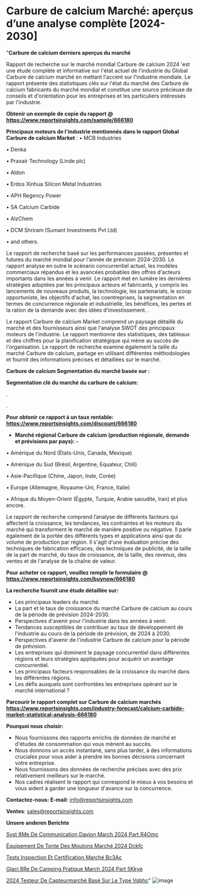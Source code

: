 # Carbure de calcium Marché: aperçus d’une analyse complète [2024-2030]

"<strong>Carbure de calcium derniers aperçus du marché</strong>

Rapport de recherche sur le marché mondial Carbure de calcium 2024 'est une étude complète et informative sur l'état actuel de l'industrie du Global Carbure de calcium marché en mettant l'accent sur l'industrie mondiale. Le rapport présente des statistiques clés sur l'état du marché des Carbure de calcium fabricants du marché mondial et constitue une source précieuse de conseils et d'orientation pour les entreprises et les particuliers intéressés par l'industrie.

<strong>Obtenir un exemple de copie du rapport @ <a href=https://www.reportsinsights.com/sample/666180>https://www.reportsinsights.com/sample/666180</a></strong>

<strong>Principaux moteurs de l'industrie mentionnés dans le rapport Global Carbure de calcium Market</strong> :
• MCB Industries

• Denka

• Praxair Technology (Linde plc)

• Aldon

• Erdos Xinhua Silicon Metal Industries

• APH Regency Power

• SA Calcium Carbide

• AlzChem

• DCM Shriram (Sumant Investments Pvt Ltd)

• and others.

Le rapport de recherche basé sur les performances passées, présentes et futures du marché mondial pour l'année de prévision 2024-2030. Le rapport analyse en outre le scénario concurrentiel actuel, les modèles commerciaux répandus et les avancées probables des offres d'acteurs importants dans les années à venir. Le rapport met en lumière les dernières stratégies adoptées par les principaux acteurs et fabricants, y compris les lancements de nouveaux produits, la technologie, les partenariats, le scoop opportuniste, les objectifs d'achat, les coentreprises, la segmentation en termes de concurrence régionale et industrielle, les bénéfices, les pertes et la ration de la demande avec des idées d'investissement. .

Le rapport Carbure de calcium Market comprend un paysage détaillé du marché et des fournisseurs ainsi que l'analyse SWOT des principaux moteurs de l'industrie. Le rapport mentionne des statistiques, des tableaux et des chiffres pour la planification stratégique qui mène au succès de l'organisation. Le rapport de recherche examine également la taille du marché Carbure de calcium, partage en utilisant différentes méthodologies et fournit des informations précises et détaillées sur le marché.

<strong>Carbure de calcium Segmentation du marché basée sur :</strong>

<strong> Segmentation clé du marché du carbure de calcium: </strong>

.

.

<strong>Pour obtenir ce rapport à un taux rentable: <a href=https://www.reportsinsights.com/discount/666180>https://www.reportsinsights.com/discount/666180</a></strong>
<ul>
  <li><strong>Marché régional Carbure de calcium (production régionale, demande et prévisions par pays): -</strong></li>
</ul>
• Amérique du Nord (États-Unis, Canada, Mexique)

• Amérique du Sud (Brésil, Argentine, Equateur, Chili)

• Asie-Pacifique (Chine, Japon, Inde, Corée)

• Europe (Allemagne, Royaume-Uni, France, Italie)

• Afrique du Moyen-Orient (Égypte, Turquie, Arabie saoudite, Iran) et plus encore.

Le rapport de recherche comprend l’analyse de différents facteurs qui affectent la croissance, les tendances, les contraintes et les moteurs du marché qui transforment le marché de manière positive ou négative. Il parle également de la portée des différents types et applications ainsi que du volume de production par région. Il s'agit d'une évaluation précise des techniques de fabrication efficaces, des techniques de publicité, de la taille de la part de marché, du taux de croissance, de la taille, des revenus, des ventes et de l'analyse de la chaîne de valeur.

<strong>Pour acheter ce rapport, veuillez remplir le formulaire @   <a href=https://www.reportsinsights.com/buynow/666180>https://www.reportsinsights.com/buynow/666180</a></strong>

<strong>La recherche fournit une étude détaillée sur:</strong>
<ul>
  <li>Les principaux leaders du marché.</li>
  <li>La part et le taux de croissance du marché Carbure de calcium au cours de la période de prévision 2024-2030.</li>
  <li>Perspectives d'avenir pour l'industrie dans les années à venir.</li>
  <li>Tendances susceptibles de contribuer au taux de développement de l'industrie au cours de la période de prévision, de 2024 à 2030.</li>
  <li>Perspectives d'avenir de l'industrie Carbure de calcium pour la période de prévision.</li>
  <li>Les entreprises qui dominent le paysage concurrentiel dans différentes régions et leurs stratégies appliquées pour acquérir un avantage concurrentiel.</li>
  <li>Les principaux facteurs responsables de la croissance du marché dans les différentes régions.</li>
  <li>Les défis auxquels sont confrontées les entreprises opérant sur le marché international ?</li>
</ul>

<strong>Parcourir le rapport complet sur Carbure de calcium marchés <a href=https://www.reportsinsights.com/industry-forecast/calcium-carbide-market-statistical-analysis-666180>https://www.reportsinsights.com/industry-forecast/calcium-carbide-market-statistical-analysis-666180</a></strong>

<strong>Pourquoi nous choisir:</strong>
<ul>
  <li>Nous fournissons des rapports enrichis de données de marché et d'études de consommation qui vous mènent au succès.</li>
  <li>Nous donnons un accès instantané, sans plus tarder, à des informations cruciales pour vous aider à prendre les bonnes décisions concernant votre entreprise.</li>
  <li>Nous fournissons des données de recherche précises avec des prix relativement meilleurs sur le marché.</li>
  <li>Nos cadres réalisent le rapport qui correspond le mieux à vos besoins et vous aident à garder une longueur d'avance sur la concurrence.</li>
</ul>
<strong>Contactez-nous:
</strong><strong>E-mail:</strong> <a href=mailto:info@reportsinsights.com>info@reportsinsights.com</a>

<strong>Ventes</strong>: <a href=mailto:sales@reportsinsights.com>sales@reportsinsights.com</a>

<strong>Unsere anderen Berichte</strong>

<a href=https://www.linkedin.com/pulse/syst%C3%A8me-de-communication-davion-march%C3%A9-2024-part-r4omc/>Syst 8Me De Communication Davion March 2024 Part R4Omc</a>

<a href=https://www.linkedin.com/pulse/équipement-de-tonte-des-moutons-marché-2024-dckfc/>Équipement De Tonte Des Moutons Marché 2024 Dckfc</a>

<a href=https://www.linkedin.com/pulse/tests-inspection-et-certification-marché-bc3ac/>Tests Inspection Et Certification Marché Bc3Ac</a>

<a href=https://www.linkedin.com/pulse/glaci%C3%A8re-de-camping-pratique-march%C3%A9-2024-part-5kkye/>Glaci 8Re De Camping Pratique March 2024 Part 5Kkye</a>

<a href=https://www.linkedin.com/pulse/2024-testeur-de-capteurmarché-basé-sur-le-type-vqbhc/>2024 Testeur De Capteurmarché Basé Sur Le Type Vqbhc</a>"
![image](https://github.com/daminid12/RImarketreport/assets/158430485/59284aac-4b87-4724-8060-08ffbe38c27b)
